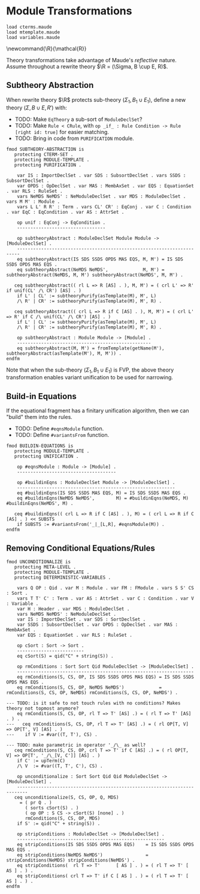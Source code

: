 Module Transformations
======================

```maude
load cterms.maude
load mtemplate.maude
load variables.maude
```

\newcommand{\R}{\mathcal{R}}

Theory transformations take advantage of Maude's *reflective* nature.
Assume throughout a rewrite theory $\R = (\Sigma, B \cup E, R)$.

Subtheory Abstraction
---------------------

When rewrite theory $\R$ protects sub-theory $(\Sigma_1, B_1 \cup E_1)$, define a new theory $(\Sigma, B \cup E, R')$ with:

-   TODO: Make `EqTheory` a sub-sort of `ModuleDeclSet`?
-   TODO: Make `Rule < CRule`, with `op _if_ : Rule Condition -> Rule [right id: true]` for easier matching.
-   TODO: Bring in code from `PURIFICATION` module.

```maude
fmod SUBTHEORY-ABSTRACTION is
   protecting CTERM-SET .
   protecting MODULE-TEMPLATE .
   protecting PURIFICATION .

    var IS : ImportDeclSet . var SDS : SubsortDeclSet . vars SSDS : SubsortDeclSet .
    var OPDS : OpDeclSet . var MAS : MembAxSet . var EQS : EquationSet . var RLS : RuleSet .
    vars NeMDS NeMDS' : NeModuleDeclSet . var MDS : ModuleDeclSet . vars M M' : Module .
    vars L L' R R' : Term . vars CL' CR' : EqConj . var C : Condition . var EqC : EqCondition . var AS : AttrSet .

    op unif : EqConj -> EqCondition .
    ---------------------------------

    op subtheoryAbstract : ModuleDeclSet Module Module -> [ModuleDeclSet] .
    -----------------------------------------------------------------------
    eq subtheoryAbstract(IS SDS SSDS OPDS MAS EQS, M, M') = IS SDS SSDS OPDS MAS EQS .
    eq subtheoryAbstract(NeMDS NeMDS',             M, M') = subtheoryAbstract(NeMDS, M, M') subtheoryAbstract(NeMDS', M, M') .

   ceq subtheoryAbstract(( rl L => R [AS] . ), M, M') = ( crl L' => R' if unif(CL' /\ CR') [AS] . )
    if L' | CL' := subtheoryPurify(asTemplate(M), M', L)
    /\ R' | CR' := subtheoryPurify(asTemplate(M), M', R) .

   ceq subtheoryAbstract(( crl L => R if C [AS] . ), M, M') = ( crl L' => R' if C /\ unif(CL' /\ CR') [AS] . )
    if L' | CL' := subtheoryPurify(asTemplate(M), M', L)
    /\ R' | CR' := subtheoryPurify(asTemplate(M), M', R) .

    op subtheoryAbstract : Module Module -> [Module] .
    --------------------------------------------------
    eq subtheoryAbstract(M, M') = fromTemplate(getName(M'), subtheoryAbstract(asTemplate(M'), M, M')) .
endfm
```

Note that when the sub-theory $(\Sigma_1, B_1 \cup E_1)$ is FVP, the above theory transformation enables variant unification to be used for narrowing.

Build-in Equations
------------------

If the equational fragment has a finitary unification algorithm, then we can "build" them into the rules.

-   TODO: Define `#eqnsModule` function.
-   TODO: Define `#variantsFrom` function.

```
fmod BUILDIN-EQUATIONS is
   protecting MODULE-TEMPLATE .
   protecting UNIFICATION .

    op #eqnsModule : Module -> [Module] .
    -------------------------------------

    op #buildinEqns : ModuleDeclSet Module -> [ModuleDeclSet] .
    -----------------------------------------------------------
    eq #buildinEqns(IS SDS SSDS MAS EQS, M) = IS SDS SSDS MAS EQS .
    eq #buildinEqns(NeMDS NeMDS',        M) = #buildinEqns(NeMDS, M) #buildinEqns(NeMDS', M) .

   ceq #buildinEqns(( crl L => R if C [AS] . ), M) = ( crl L => R if C [AS] . ) << SUBSTS
    if SUBSTS := #variantsFrom('_|_[L,R], #eqnsModule(M)) .
endfm
```

Removing Conditional Equations/Rules
------------------------------------

```maude
fmod UNCONDITIONALIZE is
   protecting META-LEVEL .
   protecting MODULE-TEMPLATE .
   protecting DETERMINISTIC-VARIABLES .

    vars Q OP : Qid . var M : Module . var FM : FModule . vars S S' CS : Sort .
    vars T T' C' : Term . var AS : AttrSet . var C : Condition . var V : Variable .
    var H : Header . var MDS : ModuleDeclSet .
    vars NeMDS NeMDS' : NeModuleDeclSet .
    var IS : ImportDeclSet . var SDS : SortDeclSet .
    var SSDS : SubsortDeclSet . var OPDS : OpDeclSet . var MAS : MembAxSet .
    var EQS : EquationSet . var RLS : RuleSet .

    op cSort : Sort -> Sort .
    -------------------------
    eq cSort(S) = qid("C" + string(S)) .

    op rmConditions : Sort Sort Qid ModuleDeclSet -> [ModuleDeclSet] .
    ------------------------------------------------------------------
    eq rmConditions(S, CS, OP, IS SDS SSDS OPDS MAS EQS) = IS SDS SSDS OPDS MAS EQS .
    eq rmConditions(S, CS, OP, NeMDS NeMDS')             = rmConditions(S, CS, OP, NeMDS) rmConditions(S, CS, OP, NeMDS') .

--- TODO: is it safe to not touch rules with no conditions? Makes theory not topmost anymore?
    eq rmConditions(S, CS, OP, rl T => T' [AS] .) = ( rl T => T' [AS] . ) .
---   ceq rmConditions(S, CS, OP, rl T => T' [AS] .) = ( rl OP[T, V] => OP[T', V] [AS] . )
---    if V := #var((T, T'), CS) .

--- TODO: make parametric in operator '_/\_ as well?
   ceq rmConditions(S, CS, OP, crl T => T' if C [AS] .) = ( rl OP[T, V] => OP[T', '_/\_[V, C']] [AS] . )
    if C' := upTerm(C)
    /\ V  := #var((T, T', C'), CS) .

    op unconditionalize : Sort Sort Qid Qid ModuleDeclSet -> [ModuleDeclSet] .
    --------------------------------------------------------------------------
   ceq unconditionalize(S, CS, OP, Q, MDS)
     = ( pr Q . )
       ( sorts cSort(S) . )
       ( op OP : S CS -> cSort(S) [none] . )
       rmConditions(S, CS, OP, MDS)
    if S' := qid("C" + string(S)) .

    op stripConditions : ModuleDeclSet -> [ModuleDeclSet] .
    -------------------------------------------------------
    eq stripConditions(IS SDS SSDS OPDS MAS EQS)    = IS SDS SSDS OPDS MAS EQS .
    eq stripConditions(NeMDS NeMDS')                = stripConditions(NeMDS) stripConditions(NeMDS') .
    eq stripConditions(  rl T => T'      [ AS ] . ) = ( rl T => T' [ AS ] . ) .
    eq stripConditions( crl T => T' if C [ AS ] . ) = ( rl T => T' [ AS ] . ) .
endfm
```
